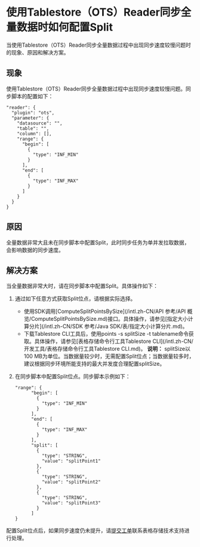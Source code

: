 # 使用Tablestore（OTS）Reader同步全量数据时如何配置Split

当使用Tablestore（OTS）Reader同步全量数据过程中出现同步速度较慢问题时的现象、原因和解决方案。

## 现象

使用Tablestore（OTS）Reader同步全量数据过程中出现同步速度较慢问题。同步脚本的配置如下：

```
"reader": {
  "plugin": "ots",
  "parameter": {
    "datasource": "",
    "table": "",
    "column": [],
    "range": {
      "begin": [
        {
          "type": "INF_MIN"
        }
      ],
      "end": [
        {
          "type": "INF_MAX"
        }
      ]
    }
  }
}
```

## 原因

全量数据非常大且未在同步脚本中配置Split，此时同步任务为单并发拉取数据，会影响数据的同步速度。

## 解决方案

当全量数据非常大时，请在同步脚本中配置Split。具体操作如下：

1.  通过如下任意方式获取Split位点，请根据实际选择。

    -   使用SDK调用[ComputeSplitPointsBySize](/intl.zh-CN/API 参考/API 概览/ComputeSplitPointsBySize.md)接口。具体操作，请参见[指定大小计算分片](/intl.zh-CN/SDK 参考/Java SDK/表/指定大小计算分片.md)。
    -   下载Tablestore CLI工具后，使用points -s splitSize -t tablename命令获取。具体操作，请参见[表格存储命令行工具Tablestore CLI](/intl.zh-CN/开发工具/表格存储命令行工具Tablestore CLI.md)。
    **说明：** splitSize以100 MB为单位。当数据量较少时，无需配置Split位点；当数据量较多时，建议根据同步环境所能支持的最大并发度合理配置splitSize。

2.  在同步脚本中配置Split位点。同步脚本示例如下：

    ```
    "range": {
          "begin": [
            {
              "type": "INF_MIN"
            }
          ],
          "end": [
            {
              "type": "INF_MAX"
            }
          ],
          "split": [
            {
              "type": "STRING",
              "value": "splitPoint1"
            },
            {
              "type": "STRING",
              "value": "splitPoint2"
            },
            {
              "type": "STRING",
              "value": "splitPoint3"
            }
          ]
    }
    ```


配置Split位点后，如果同步速度仍未提升，请[提交工单](https://workorder-intl.console.aliyun.com/#/ticket/createInd)联系表格存储技术支持进行处理。

